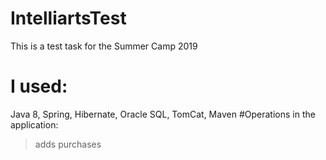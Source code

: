 # IntelliartsTest
This is a test task for the Summer Camp 2019
# I used:
Java 8,
Spring,
Hibernate,
Oracle SQL,
TomCat,
Maven
#Operations in the application:
>adds purchases

